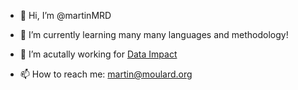 - 👋 Hi, I’m @martinMRD

- 🌱 I’m currently learning many many languages and methodology! 
- 💞️ I’m acutally working for <a href="http://www.dataimpact.io"> Data Impact </a>
- 📫 How to reach me: martin@moulard.org

<!---
martinMRD/martinMRD is a ✨ special ✨ repository because its `README.md` (this file) appears on your GitHub profile.
You can click the Preview link to take a look at your changes.
--->
